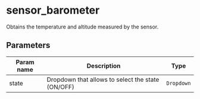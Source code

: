 sensor_barometer
==========

Obtains the temperature and altitude measured by the sensor.

Parameters
----------

| Param name | Description | Type     |
 ------------|-------------|----------
| state     | Dropdown that allows to select the state (ON/OFF) | `Dropdown` |
